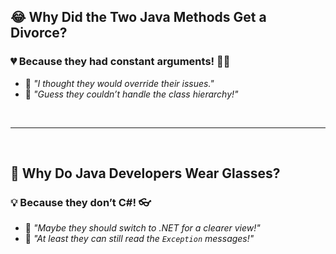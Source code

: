 ## 😂 **Why Did the Two Java Methods Get a Divorce?** 

### 💔 Because they had **constant arguments**! 😤💥

- 📌 *"I thought they would override their issues."*  
- 📌 *"Guess they couldn’t handle the class hierarchy!"*

<br>

---

<br>


## 🔄 **Why Do Java Developers Wear Glasses?** 

### 💡 Because they don’t **C#**! 👓

- 📌 *"Maybe they should switch to .NET for a clearer view!"*  
- 📌 *"At least they can still read the `Exception` messages!"*

